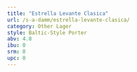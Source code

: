 ```yaml
---
title: "Estrella Levante Clasica"
url: /s-a-damm/estrella-levante-clasica/
category: Other Lager
style: Baltic-Style Porter
abv: 4.8
ibu: 0
srm: 0
upc: 0
---
```



